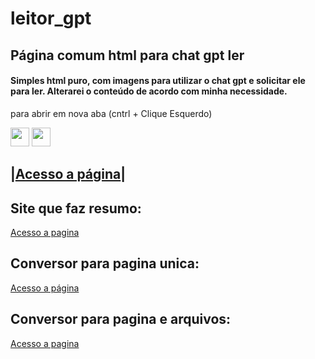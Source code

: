 # leitor_gpt
## Página comum html para chat gpt ler

#### Simples html puro, com imagens para utilizar o chat gpt e solicitar ele para ler. Alterarei o conteúdo de acordo com minha necessidade.

para abrir em nova aba (cntrl + Clique Esquerdo)

<div> <img href="https://github.com/itslevictor/leitor_gpt/blob/main/README.md" width=30 height = 30 src="https://www.computerhope.com/jargon/c/ctrl-key.png" /> <img href="https://github.com/itslevictor/leitor_gpt/blob/main/README.md" width=30 height = 30 src="https://img.finalfantasyxiv.com/lds/h/K/HW5NPzTD5Kr0bXYUDiTTmMkvlw.png" /></div> 

|[Acesso a página](https://itslevictor.github.io/leitor_gpt/)|   
-------------------------------------------------------------------

## Site que faz resumo:
[Acesso a pagina](https://resoomer.com/pt/)

## Conversor para pagina unica:
[Acesso a página](https://tools.pdf24.org/pt/pdf-para-html#s=1684239178502)
## Conversor para pagina e arquivos:
[Acesso a pagina](https://webtopdf.com/pt/pdf-to-html)
